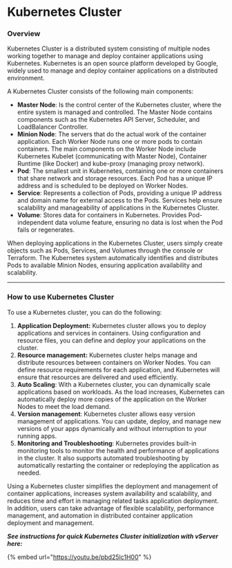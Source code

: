 # Kubernetes Cluster

### **Overview** <a href="#kubernetescluster-overview" id="kubernetescluster-overview"></a>

Kubernetes Cluster is a distributed system consisting of multiple nodes working together to manage and deploy container applications using Kubernetes. Kubernetes is an open source platform developed by Google, widely used to manage and deploy container applications on a distributed environment.

A Kubernetes Cluster consists of the following main components:

* **Master Node**: Is the control center of the Kubernetes cluster, where the entire system is managed and controlled. The Master Node contains components such as the Kubernetes API Server, Scheduler, and LoadBalancer Controller.
* **Minion Node**: The servers that do the actual work of the container application. Each Worker Node runs one or more pods to contain containers. The main components on the Worker Node include Kubernetes Kubelet (communicating with Master Node), Container Runtime (like Docker) and kube-proxy (managing proxy network).
* **Pod**: The smallest unit in Kubernetes, containing one or more containers that share network and storage resources. Each Pod has a unique IP address and is scheduled to be deployed on Worker Nodes.
* **Service**: Represents a collection of Pods, providing a unique IP address and domain name for external access to the Pods. Services help ensure scalability and manageability of applications in the Kubernetes Cluster.
* **Volume**: Stores data for containers in Kubernetes. Provides Pod-independent data volume feature, ensuring no data is lost when the Pod fails or regenerates.

When deploying applications in the Kubernetes Cluster, users simply create objects such as Pods, Services, and Volumes through the console or Terraform. The Kubernetes system automatically identifies and distributes Pods to available Minion Nodes, ensuring application availability and scalability.

***

### **How to use Kubernetes Cluster** <a href="#kubernetescluster-howtousekubernetescluster" id="kubernetescluster-howtousekubernetescluster"></a>

To use a Kubernetes cluster, you can do the following:

1. **Application Deployment:** Kubernetes cluster allows you to deploy applications and services in containers. Using configuration and resource files, you can define and deploy your applications on the cluster.
2. **Resource management:** Kubernetes cluster helps manage and distribute resources between containers on Worker Nodes. You can define resource requirements for each application, and Kubernetes will ensure that resources are delivered and used efficiently.
3. **Auto Scaling**: With a Kubernetes cluster, you can dynamically scale applications based on workloads. As the load increases, Kubernetes can automatically deploy more copies of the application on the Worker Nodes to meet the load demand.
4. **Version management**: Kubernetes cluster allows easy version management of applications. You can update, deploy, and manage new versions of your apps dynamically and without interruption to your running apps.
5. **Monitoring and Troubleshooting**: Kubernetes provides built-in monitoring tools to monitor the health and performance of applications in the cluster. It also supports automated troubleshooting by automatically restarting the container or redeploying the application as needed.

Using a Kubernetes cluster simplifies the deployment and management of container applications, increases system availability and scalability, and reduces time and effort in managing related tasks application deployment. In addition, users can take advantage of flexible scalability, performance management, and automation in distributed container application deployment and management.

_**See instructions for quick Kubernetes Cluster initialization with vServer here:**_

{% embed url="https://youtu.be/pbd25lc1H00" %}

